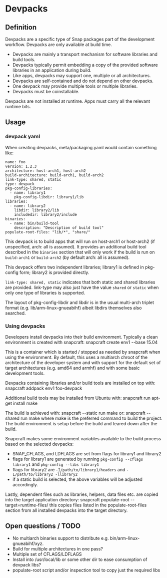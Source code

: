 # Devpacks
## Definition
Devpacks are a specific type of Snap packages part of the development
workflow. Devpacks are only available at build time.

* Devpacks are mainly a transport mechanism for software libraries and build
  tools.
* Devpacks typically permit embedding a copy of the provided software
  libraries in an application during build.
* Like apps, devpacks may support one, multiple or all architectures.
* Devpacks are self-contained and do not depend on other devpacks.
* One devpack may provide multiple tools or multiple libraries.
* Devpacks must be coinstallable.

Devpacks are not installed at runtime. Apps must carry all the relevant
runtime bits.

## Usage
### devpack yaml

When creating devpacks, meta/packaging.yaml would contain something like:

    name: foo
    version: 1.2.3
    architecture: host-arch1, host-arch2
    build-architecture: build-arch1, build-arch2
    link-type: shared, static
    type: devpack
    pkg-config-libraries:
      - name: library1
        pkg-config-libdir: library1/lib
    libraries:
      - name: library2
        libdir: library2/lib
        includedir: library2/include
    binaries:
      - name: bin/build-tool
        description: "Description of build tool"
    populate-root-files: "lib/*", "share/"

This devpack is to build apps that will run on host-arch1 or host-arch2 (if
unspecified, arch: all is assumed). It provides an additional build tool
described in the `binaries` section that will only work if the build is run
on `build-arch1` or `build-arch2` (by default arch: all is assumed).

This devpack offers two independent libraries; library1 is defined in
pkg-config form; library2 is provided directly.

`link-type: shared, static` indicates that both static and shared libraries
are provided. link-type may also just have the value `shared` or
`static` when only one type of libraries is supported.

The layout of pkg-config-libdir and libdir is in the usual multi-arch triplet
format (e.g. lib/arm-linux-gnueabihf) albeit libdirs themselves also searched.

### Using devpacks

Developers install devpacks into their build environment. Typically a clean
environment is created with snapcraft:
    snapcraft create env1 --base 15.04

This is a container which is started / stopped as needed by snapcraft when
using the environment. By default, this uses a multiarch chroot of the
architecture of the developer system and with support for the default set of
target architectures (e.g. amd64 and armhf) and with some basic development
tools.

Devpacks containing libraries and/or build tools are installed on top with:
    snapcraft addpack env1 foo-devpack

Additional build tools may be installed from Ubuntu with:
    snapcraft run apt-get install make

The build is achieved with:
    snapcraft --static run make
or:
    snapcraft --shared run make
where make is the preferred command to build the project. The build environment
is setup before the build and teared down after the build.

Snapcraft makes some environment variables available to the build process
based on the selected devpacks:

* SNAP_CFLAGS, and LDFLAGS are set from flags for library1 and library2
* flags for library1 are generated by running `pkg-config
  --cflags library1` and `pkg-config --libs library1`
* flags for library2 are `-I/path/to/library1/headers` and `-L/path/to/library2
  -llibrary2`
* if a static build is selected, the above variables will be adjusted
  accordingly.

Lastly, dependent files such as libraries, helpers, data files etc. are copied
into the target application directory:
    snapcraft populate-root --target=runtime-files/
this copies files listed in the populate-root-files section from all installed
devpacks into the target directory.

## Open questions / TODO

* No multiarch binaries support to distribute e.g. bin/arm-linux-gnueabihf/xyz.
* Build for multiple architectures in one pass?
* Multiple set of CFLAGS/LDFLAGS
* Install into /usr/local/lib or some other dir to ease consumption of devpack
  libs?
* populate-root script and/or inspection tool to copy just the required libs

